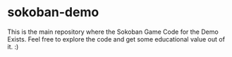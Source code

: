 # sokoban-demo
This is the main repository where the Sokoban Game Code for the Demo Exists. Feel free to explore the code and get some educational value out of it. :)
